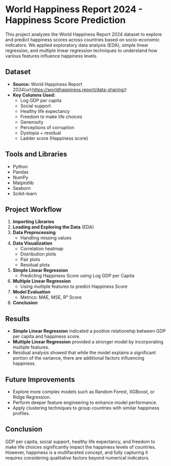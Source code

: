 # World Happiness Report 2024 - Happiness Score Prediction

This project analyzes the World Happiness Report 2024 dataset to explore and predict happiness scores across countries based on socio-economic indicators. We applied exploratory data analysis (EDA), simple linear regression, and multiple linear regression techniques to understand how various features influence happiness levels.

## Dataset

- **Source:** World Happiness Report 2024(url:https://worldhappiness.report/data-sharing/)
- **Key Columns Used:**
  - Log GDP per capita
  - Social support
  - Healthy life expectancy
  - Freedom to make life choices
  - Generosity
  - Perceptions of corruption
  - Dystopia + residual
  - Ladder score (Happiness score)

## Tools and Libraries

- Python
- Pandas
- NumPy
- Matplotlib
- Seaborn
- Scikit-learn

## Project Workflow

1. **Importing Libraries**
2. **Loading and Exploring the Data** (EDA)
3. **Data Preprocessing**
   - Handling missing values
4. **Data Visualization**
   - Correlation heatmap
   - Distribution plots
   - Pair plots
   - Residual plots
5. **Simple Linear Regression**
   - Predicting Happiness Score using Log GDP per Capita
6. **Multiple Linear Regression**
   - Using multiple features to predict Happiness Score
7. **Model Evaluation**
   - Metrics: MAE, MSE, R² Score
8. **Conclusion**

## Results

- **Simple Linear Regression** indicated a positive relationship between GDP per capita and happiness score.
- **Multiple Linear Regression** provided a stronger model by incorporating multiple features.
- Residual analysis showed that while the model explains a significant portion of the variance, there are additional factors influencing happiness.

## Future Improvements

- Explore more complex models such as Random Forest, XGBoost, or Ridge Regression.
- Perform deeper feature engineering to enhance model performance.
- Apply clustering techniques to group countries with similar happiness profiles.

## Conclusion

GDP per capita, social support, healthy life expectancy, and freedom to make life choices significantly impact the happiness levels of countries. However, happiness is a multifaceted concept, and fully capturing it requires considering qualitative factors beyond numerical indicators.

